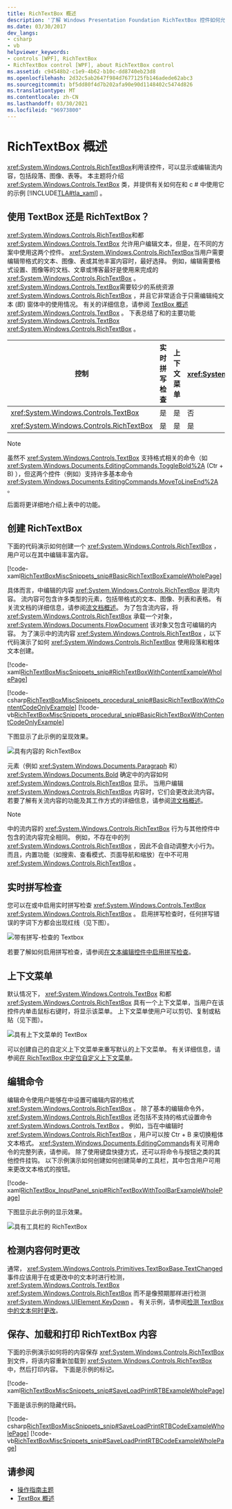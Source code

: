 ```yaml
---
title: RichTextBox 概述
description: '了解 Windows Presentation Foundation RichTextBox 控件如何允许用户显示或编辑内容（如文本、图像和表）。 请参阅 XAML 和 c # 示例。'
ms.date: 03/30/2017
dev_langs:
- csharp
- vb
helpviewer_keywords:
- controls [WPF], RichTextBox
- RichTextBox control [WPF], about RichTextBox control
ms.assetid: c94548b2-c1e9-4b62-b10c-dd8740eb23d8
ms.openlocfilehash: 2d32c5ab2647f984d7677125fb146adede62abc3
ms.sourcegitcommit: bf5dd80f4d7b202afa90e90d1148402c5474d826
ms.translationtype: MT
ms.contentlocale: zh-CN
ms.lasthandoff: 03/30/2021
ms.locfileid: "96973800"
---
```

# <a name="richtextbox-overview"></a>RichTextBox 概述

<xref:System.Windows.Controls.RichTextBox>利用该控件，可以显示或编辑流内容，包括段落、图像、表等。 本主题将介绍 <xref:System.Windows.Controls.TextBox> 类，并提供有关如何在和 c # 中使用它的示例 [!INCLUDE[TLA#tla_xaml](../../../includes/tlasharptla-xaml-md.md)] 。

<a name="textbox_or_richtextbox"></a>

## <a name="textbox-or-richtextbox"></a>使用 TextBox 还是 RichTextBox？

<xref:System.Windows.Controls.RichTextBox>和都 <xref:System.Windows.Controls.TextBox> 允许用户编辑文本，但是，在不同的方案中使用这两个控件。 <xref:System.Windows.Controls.RichTextBox>当用户需要编辑带格式的文本、图像、表或其他丰富内容时，最好选择。 例如，编辑需要格式设置、图像等的文档、文章或博客最好是使用来完成的 <xref:System.Windows.Controls.RichTextBox> 。 <xref:System.Windows.Controls.TextBox>需要较少的系统资源 <xref:System.Windows.Controls.RichTextBox> ，并且它非常适合于只需编辑纯文本 (即) 窗体中的使用情况。 有关的详细信息，请参阅 [TextBox 概述](textbox-overview.md) <xref:System.Windows.Controls.TextBox> 。 下表总结了和的主要功能 <xref:System.Windows.Controls.TextBox> <xref:System.Windows.Controls.RichTextBox> 。

|控制|实时拼写检查|上下文菜单|格式设置命令，例如 <xref:System.Windows.Documents.EditingCommands.ToggleBold%2A> (Ctr + B) |<xref:System.Windows.Documents.FlowDocument> 内容，如图像、段落、表等。|
|-------------|------------------------------|------------------|------------------------------------------------------------------------------------------------------------------------------------------------------------------------------------------------------|--------------------------------------------------------------------------------------------------------------------------------------------------------------------------------------------------|
|<xref:System.Windows.Controls.TextBox>|是|是|否|不能。|
|<xref:System.Windows.Controls.RichTextBox>|是|是|是|是|

> [!NOTE]
> 虽然不 <xref:System.Windows.Controls.TextBox> 支持格式相关的命令（如 <xref:System.Windows.Documents.EditingCommands.ToggleBold%2A> (Ctr + B) ），但这两个控件（例如）支持许多基本命令 <xref:System.Windows.Documents.EditingCommands.MoveToLineEnd%2A> 。

后面将更详细地介绍上表中的功能。

<a name="creating_a_richtextbox"></a>

## <a name="creating-a-richtextbox"></a>创建 RichTextBox

下面的代码演示如何创建一个 <xref:System.Windows.Controls.RichTextBox> ，用户可以在其中编辑丰富内容。

[!code-xaml[RichTextBoxMiscSnippets_snip#BasicRichTextBoxExampleWholePage](~/samples/snippets/csharp/VS_Snippets_Wpf/RichTextBoxMiscSnippets_snip/CSharp/BasicRichTextBoxExample.xaml#basicrichtextboxexamplewholepage)]

具体而言，中编辑的内容 <xref:System.Windows.Controls.RichTextBox> 是流内容。 流内容可包含许多类型的元素，包括带格式的文本、图像、列表和表格。 有关流文档的详细信息，请参阅[流文档概述](../advanced/flow-document-overview.md)。 为了包含流内容，将 <xref:System.Windows.Controls.RichTextBox> 承载一个对象， <xref:System.Windows.Documents.FlowDocument> 该对象又包含可编辑的内容。 为了演示中的流内容 <xref:System.Windows.Controls.RichTextBox> ，以下代码演示了如何 <xref:System.Windows.Controls.RichTextBox> 使用段落和粗体文本创建。

[!code-xaml[RichTextBoxMiscSnippets_snip#RichTextBoxWithContentExampleWholePage](~/samples/snippets/csharp/VS_Snippets_Wpf/RichTextBoxMiscSnippets_snip/CSharp/RichTextBoxWithContentExample.xaml#richtextboxwithcontentexamplewholepage)]

[!code-csharp[RichTextBoxMiscSnippets_procedural_snip#BasicRichTextBoxWithContentCodeOnlyExample](~/samples/snippets/csharp/VS_Snippets_Wpf/RichTextBoxMiscSnippets_procedural_snip/CSharp/BasicRichTextBoxWithContentExample.cs#basicrichtextboxwithcontentcodeonlyexample)]
[!code-vb[RichTextBoxMiscSnippets_procedural_snip#BasicRichTextBoxWithContentCodeOnlyExample](~/samples/snippets/visualbasic/VS_Snippets_Wpf/RichTextBoxMiscSnippets_procedural_snip/visualbasic/basicrichtextboxwithcontentexample.vb#basicrichtextboxwithcontentcodeonlyexample)]

下图显示了此示例的呈现效果。

![具有内容的 RichTextBox](./media/editing-richtextbox-with-content.png "Editing_RichTextBox_with_Content")

元素（例如 <xref:System.Windows.Documents.Paragraph> 和） <xref:System.Windows.Documents.Bold> 确定中的内容如何 <xref:System.Windows.Controls.RichTextBox> 显示。 当用户编辑 <xref:System.Windows.Controls.RichTextBox> 内容时，它们会更改此流内容。 若要了解有关流内容的功能及其工作方式的详细信息，请参阅[流文档概述](../advanced/flow-document-overview.md)。

> [!NOTE]
> 中的流内容的 <xref:System.Windows.Controls.RichTextBox> 行为与其他控件中包含的流内容完全相同。 例如，不存在中的列 <xref:System.Windows.Controls.RichTextBox> ，因此不会自动调整大小行为。 而且，内置功能（如搜索、查看模式、页面导航和缩放）在中不可用 <xref:System.Windows.Controls.RichTextBox> 。

<a name="realtime_spellechecking"></a>

## <a name="real-time-spell-checking"></a>实时拼写检查

您可以在或中启用实时拼写检查 <xref:System.Windows.Controls.TextBox> <xref:System.Windows.Controls.RichTextBox> 。 启用拼写检查时，任何拼写错误的字词下方都会出现红线（见下图）。

![带有拼写&#45;检查的 Textbox](./media/editing-textbox-with-spellchecking.png "Editing_TextBox_with_Spellchecking")

若要了解如何启用拼写检查，请参阅[在文本编辑控件中启用拼写检查](how-to-enable-spell-checking-in-a-text-editing-control.md)。

<a name="context_menu"></a>

## <a name="context-menu"></a>上下文菜单

默认情况下， <xref:System.Windows.Controls.TextBox> 和都 <xref:System.Windows.Controls.RichTextBox> 具有一个上下文菜单，当用户在该控件内单击鼠标右键时，将显示该菜单。 上下文菜单使用户可以剪切、复制或粘贴（见下图）。

![具有上下文菜单的 TextBox](./media/editing-textbox-with-context-menu.png "Editing_TextBox_with_Context_Menu")

可以创建自己的自定义上下文菜单来重写默认的上下文菜单。 有关详细信息，请参阅[在 RichTextBox 中定位自定义上下文菜单](how-to-position-a-custom-context-menu-in-a-richtextbox.md)。

<a name="detect_when_content_changes"></a>

## <a name="editing-commands"></a>编辑命令

编辑命令使用户能够在中设置可编辑内容的格式 <xref:System.Windows.Controls.RichTextBox> 。 除了基本的编辑命令外， <xref:System.Windows.Controls.RichTextBox> 还包括不支持的格式设置命令 <xref:System.Windows.Controls.TextBox> 。 例如，当在中编辑时 <xref:System.Windows.Controls.RichTextBox> ，用户可以按 Ctr + B 来切换粗体文本格式。 <xref:System.Windows.Documents.EditingCommands>有关可用命令的完整列表，请参阅。 除了使用键盘快捷方式，还可以将命令与按钮之类的其他控件挂钩。 以下示例演示如何创建如何创建简单的工具栏，其中包含用户可用来更改文本格式的按钮。

[!code-xaml[RichTextBox_InputPanel_snip#RichTextBoxWithToolBarExampleWholePage](~/samples/snippets/csharp/VS_Snippets_Wpf/RichTextBox_InputPanel_snip/CS/Window1.xaml#richtextboxwithtoolbarexamplewholepage)]

下图显示此示例的显示效果。

![具有工具栏的 RichTextBox](./media/editing-richtextbox-with-toobar.gif "Editing_RichTextBox_with_TooBar")

<a name="editing_commands"></a>

## <a name="detect-when-content-changes"></a>检测内容何时更改

通常， <xref:System.Windows.Controls.Primitives.TextBoxBase.TextChanged> 事件应该用于在或更改中的文本时进行检测， <xref:System.Windows.Controls.TextBox> <xref:System.Windows.Controls.RichTextBox> 而不是像预期那样进行检测 <xref:System.Windows.UIElement.KeyDown> 。 有关示例，请参阅[检测 TextBox 中的文本何时更改](how-to-detect-when-text-in-a-textbox-has-changed.md)。

<a name="save_load_and_print_richtextbox_content"></a>

## <a name="save-load-and-print-richtextbox-content"></a>保存、加载和打印 RichTextBox 内容

下面的示例演示如何将的内容保存 <xref:System.Windows.Controls.RichTextBox> 到文件，将该内容重新加载到 <xref:System.Windows.Controls.RichTextBox> 中，然后打印内容。 下面是示例的标记。

[!code-xaml[RichTextBoxMiscSnippets_snip#SaveLoadPrintRTBExampleWholePage](~/samples/snippets/csharp/VS_Snippets_Wpf/RichTextBoxMiscSnippets_snip/CSharp/SaveLoadPrintRTB.xaml#saveloadprintrtbexamplewholepage)]

下面是该示例的隐藏代码。

[!code-csharp[RichTextBoxMiscSnippets_snip#SaveLoadPrintRTBCodeExampleWholePage](~/samples/snippets/csharp/VS_Snippets_Wpf/RichTextBoxMiscSnippets_snip/CSharp/SaveLoadPrintRTB.xaml.cs#saveloadprintrtbcodeexamplewholepage)]
[!code-vb[RichTextBoxMiscSnippets_snip#SaveLoadPrintRTBCodeExampleWholePage](~/samples/snippets/visualbasic/VS_Snippets_Wpf/RichTextBoxMiscSnippets_snip/VisualBasic/SaveLoadPrintRTB.xaml.vb#saveloadprintrtbcodeexamplewholepage)]

## <a name="see-also"></a>请参阅

- [操作指南主题](richtextbox-how-to-topics.md)
- [TextBox 概述](textbox-overview.md)
